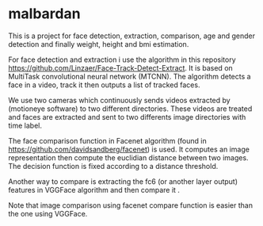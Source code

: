 # malbardan

This is a project for face detection, extraction, comparison, age and gender detection and finally weight, height and bmi estimation.

For face detection and extraction i use the algorithm in this repository https://github.com/Linzaer/Face-Track-Detect-Extract. It is based on MultiTask convolutional neural network (MTCNN). The algorithm detects a face in a video, track it then outputs a list of tracked faces. 

We use two cameras which continuously sends videos extracted by (motioneye software) to two different directories. These videos are treated and faces are extracted and sent to two differents image directories with time label.

The face comparison function in Facenet algorithm (found in  https://github.com/davidsandberg/facenet) is used. It computes  an image representation then compute the euclidian distance between two images. The decision function is fixed according to a distance threshold.

Another way to compare is extracting the fc6 (or another layer output) features in VGGFace algorithm and then compare it .

Note that image comparison using facenet compare function is easier than the one using VGGFace.

